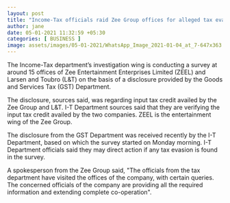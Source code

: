 ```yaml
---
layout: post
title: "Income-Tax officials raid Zee Group offices for alleged tax evasion"
author: jane 
date: 05-01-2021 11:32:59 +05:30 
categories: [ BUSINESS ] 
image: assets/images/05-01-2021/WhatsApp_Image_2021-01-04_at_7-647x363.jpeg
---
```

The Income-Tax department’s investigation wing is conducting a survey at around 15 offices of Zee Entertainment Enterprises Limited (ZEEL) and Larsen and Toubro (L&T) on the basis of a disclosure provided by the Goods and Services Tax (GST) Department.

The disclosure, sources said, was regarding input tax credit availed by the Zee Group and L&T. I-T Department sources said that they are verifying the input tax credit availed by the two companies. ZEEL is the entertainment wing of the Zee Group.

The disclosure from the GST Department was received recently by the I-T Department, based on which the survey started on Monday morning. I-T Department officials said they may direct action if any tax evasion is found in the survey.

A spokesperson from the Zee Group said, "The officials from the tax department have visited the offices of the company, with certain queries. The concerned officials of the company are providing all the required information and extending complete co-operation".